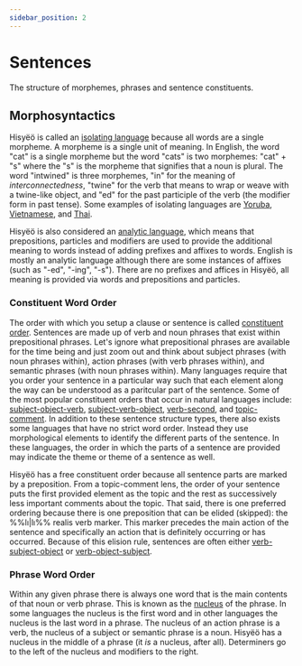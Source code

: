 ```yaml
---
sidebar_position: 2
---
```


# Sentences

The structure of morphemes, phrases and sentence constituents.

## Morphosyntactics

Hisyëö is called an [isolating
language](https://en.wikipedia.org/wiki/Isolating_language) because all words
are a single morpheme. A morpheme is a single unit of meaning. In English, the
word "cat" is a single morpheme but the word "cats" is two morphemes: "cat" +
"s" where the "s" is the morpheme that signifies that a noun is plural. The word
"intwined" is three morphemes, "in" for the meaning of *interconnectedness*,
"twine" for the verb that means to wrap or weave with a twine-like object, and
"ed" for the past participle of the verb (the modifier form in past tense). Some
examples of isolating languages are
[Yoruba](https://en.wikipedia.org/wiki/Yoruba_language#Grammar),
[Vietnamese](https://en.wikipedia.org/wiki/Vietnamese_grammar), and
[Thai](https://en.wikipedia.org/wiki/Thai_language#Grammar).

Hisyëö is also considered an [analytic
language](https://en.wikipedia.org/wiki/Analytic_language), which means that
prepositions, particles and modifiers are used to provide the additional meaning
to words instead of adding prefixes and affixes to words. English is mostly an
analytic language although there are some instances of affixes (such as "-ed",
"-ing", "-s"). There are no prefixes and affices in Hisyëö, all meaning is
provided via words and prepositions and particles.

### Constituent Word Order

The order with which you setup a clause or sentence is called [constituent
order](https://en.wikipedia.org/wiki/Word_order#Constituent_word_orders).
Sentences are made up of verb and noun phrases that exist within prepositional
phrases. Let's ignore what prepositional phrases are available for the time
being and just zoom out and think about subject phrases (with noun phrases
within), action phrases (with verb phrases within), and semantic phrases (with
noun phrases within). Many languages require that you order your sentence in a
particular way such that each element along the way can be understood as a
paritcular part of the sentence. Some of the most popular constituent orders
that occur in natural languages include:
[subject-object-verb](https://en.wikipedia.org/wiki/Subject%E2%80%93object%E2%80%93verb_word_order),
[subject-verb-object](https://en.wikipedia.org/wiki/Subject%E2%80%93verb%E2%80%93object_word_order),
[verb-second](https://en.wikipedia.org/wiki/V2_word_order), and
[topic-comment](https://en.wikipedia.org/wiki/Topic_and_comment). In addition to
these sentence structure types, there also exists some languages that have no
strict word order. Instead they use morphological elements to identify the
different parts of the sentence. In these languages, the order in which the
parts of a sentence are provided may indicate the theme or theme of a sentence
as well.

Hisyëö has a free constituent order because all sentence parts are marked by a
preposition. From a topic-comment lens, the order of your sentence puts the
first provided element as the topic and the rest as successively less important
comments about the topic. That said, there is one preferred ordering because there
is one preposition that can be elided (skipped): the %%lı|lı%% realis verb marker.
This marker precedes the main action of the sentence and specifically an action
that is definitely occurring or has occurred. Because of this elision rule,
sentences are often either
[verb-subject-object](https://en.wikipedia.org/wiki/Verb%E2%80%93subject%E2%80%93object_word_order)
or
[verb-object-subject](https://en.wikipedia.org/wiki/Verb%E2%80%93object%E2%80%93subject_word_order).

### Phrase Word Order

Within any given phrase there is always one word that is the main contents of that
noun or verb phrase. This is known as the [nucleus](https://en.wikipedia.org/wiki/Head_(linguistics)) of the phrase.
In some languages the nucleus is the first word and in other languages the nucleus is the last
word in a phrase. The nucleus of an action phrase is a verb, the nucleus of a subject
or semantic phrase is a noun. Hisyëö has a nucleus in the middle of a phrase (it *is* a nucleus, after all).
Determiners go to the left of the nucleus and modifiers to the right.